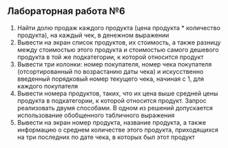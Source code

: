 ## Лабораторная работа №6
1. Найти долю продаж каждого продукта (цена продукта * количество продукта), на каждый чек, в денежном выражении
2. Вывести на экран список продуктов, их стоимость, а также разницу между стоимостью этого продукта и стоимостью самого дешевого продукта в той же подкатегории, к которой относится продукт
3. Вывести три колонки: номер покупателя, номер чека покупателя (отсортированный по возрастанию даты чека) и искусственно введенный порядковый номер текущего чека, начиная с 1, для каждого покупателя
4. Вывести номера продуктов, таких, что их цена выше средней цены продукта в подкатегории, к которой относится продукт. Запрос реализовать двумя способами. В одном из решений допускается использование обобщенного табличного выражения
5. Вывести на экран номер продукта, название продукта, а также информацию о среднем количестве этого продукта, приходящихся на три последних по дате чека, в которых был этот продукт
